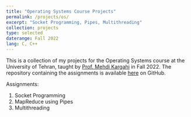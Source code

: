 ```yaml
---
title: "Operating Systems Course Projects"
permalink: /projects/os/
excerpt: "Socket Programming, Pipes, Multithreading"
collection: projects
type: selected
daterange: Fall 2022
lang: C, C++
---
```


This is a collection of my projects for the Operating Systems course at the University of Tehran, taught by [Prof. Mehdi Kargahi](https://scholar.google.com/citations?user=oH19bK4AAAAJ&hl=en) in Fall 2022. The repository containing the assignments is available [here](https://github.com/PashaBarahimi/Operating-System-Projects) on GitHub.

Assignments:

1. Socket Programming
2. MapReduce using Pipes
3. Multithreading
